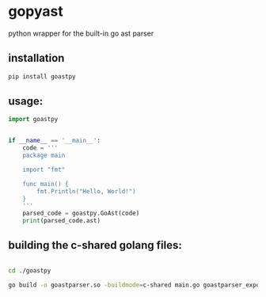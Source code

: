 # gopyast

python wrapper for the built-in go ast parser 


## installation

```bash
pip install goastpy
```

## usage:

```python
import goastpy


if __name__ == '__main__':
    code = '''
    package main

    import "fmt"

    func main() {
        fmt.Println("Hello, World!")
    }
    '''
    parsed_code = goastpy.GoAst(code)
    print(parsed_code.ast)


```

## building the c-shared golang files:

```bash

cd ./goastpy

go build -o goastparser.so -buildmode=c-shared main.go goastparser_export.go

```
